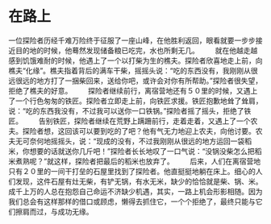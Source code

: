 # 在路上
一位探险者历经千难万险终于征服了一座山峰，在他胜利返回，眼看就要一步步接近目的地的时候，他蓦然发现储备粮已吃完，水也所剩无几。  　　就在他越走越感到饥饿难耐的时候，他遇上了一个以打柴为生的樵夫。探险者欣喜地走上前，向樵夫“化缘”。樵夫指着背后的满车干柴，摇摇头说：“吃的东西没有，我刚刚从很远很远的地方打了一捆柴回来，送给你吧，或许会对你有所帮助。”探险者很失望，拒绝了樵夫的好意。  　　探险者继续前行，离宿营地还有５０里的时候，又遇上了一个行色匆匆的铁匠。探险者立即走上前，向铁匠求援。铁匠抱歉地耸了耸肩，说：“吃的东西我没有，不过我可以送你一口铁锅。”探险者摇了摇头，拒绝了铁匠。  　　告别铁匠，探险者继续在荒野上蹒跚前行，走着走着，又遇上了一个农夫。探险者想，这回该可以要到吃的了吧？他有气无力地迎上农夫，向他讨要。农夫无可奈何地摇摇头，说：“现成的没有，不过我刚刚从很远的地方运回一袋稻米，你想要的话就送你几斤吧！”探险者长长地叹了一口气说：“没锅没柴怎么把稻米煮熟呢？”就这样，探险者把最后的稻米也放弃了。  　　后来，人们在离宿营地只有２０里的一间干打垒的石屋里找到了探险者。他直挺挺地躺在床上。细心的人们发现，这件石屋有灶无柴，有铲无锅，有水无米，缺少的恰恰就是柴、锅、米。
成千上万的人总在抱怨自己命运不济缺少机遇，其实，一路上机会形影相随。因为我们总会有这样那样的借口或顾虑，懒得去抓住它，一个个拒绝了，最终只能与它们擦肩而过，与成功无缘。
  